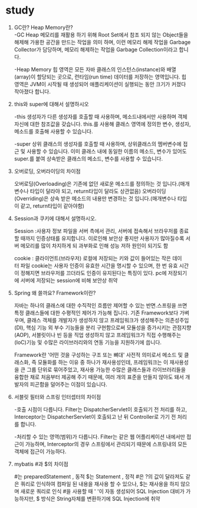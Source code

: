 # study
<ol>
  <li>GC란? Heap Memory란?</li>
-GC
  Heap 메모리를 재활용 하기 위해 Root Set에서 참조 되지 않는 Object들을 해제해 가용한 공간을 만드는 작업을 의미 하며, 
  이런 메모리 해제 작업을 Garbage Collector가 담당하며,
   메모리 해제하는 작업을 Garbage Collection이라고 합니다.

-Heap Memory
  힙 영역은 모든 자바 클래스의 인스턴스(instance)와 배열(array)이 할당되는 곳으로, 
  런타임(run time) 데이터를 저장하는 영역입니다.
  힙 영역은 JVM이 시작될 때 생성되어 애플리케이션이 실행되는 동안 크기가 커졌다 작아졌다 합니다. 

<li>this와 super에 대해서 설명하시오</li>

-this
  생성자가 다른 생성자를 호출할 때 사용하며, 메소드내에서만 사용하며 객체 자신에 대한 참조값을 갖습니다.
  this.를 사용해 클래스 영역에 정의한 변수, 생성자, 메소드를 호출해 사용할 수 있습니다.

-super
  상위 클래스의 생성자를 호출할 때 사용하며, 상위클래스의 멤버변수에 접근 및 사용할 수 있습니다.
  이미 클래스 내에 동일한 이름의 메소드, 변수가 있어도 super.를 붙여 상속받은 클래스의 메소드, 변수를 사용할 수 있습니다.


<li>오버로딩, 오버라이딩의 차이점</li>

오버로딩(Overloading)은 기존에 없던 새로운 메소드를 정의하는 것 입니다.(매개변수나 타입이 달라야 되고, return타입이 달라도 상관없음)
오버라이딩(Overriding)은 상속 받은 메소드의 내용만 변경하는 것 입니다.(매개변수나 타입이 같고, return타입이 같아야함)

<li>Session과 쿠키에 대해서 설명하시오.</li>

Session :사용자 정보 파일을 서버 측에서 관리, 서버에 접속해서 브라우저를 종료할 때까지 인증상태를 유지합니다.
이로인해 보안상 좋지만 사용자가 많아질수록 서버 메모리를 많이 차지하게 되 과부화로 인해 성능 저하 원인이 되기도 함

cookie : 클라이언트(브라우저) 로컬에 저장되는 키와 값이 들어있는 작은 데이터 파일
cookie는 사용자 인증이 유효한 시간을 명시할 수 있으며, 한 번 유효 시간이 정해지면 브라우저를 끄더라도 인증이 유지된다는 특징이 있다.
pc에 저장되기에 서버에 저장되는 session에 비해 보안상 취약 

<li>Spring 왜 쓸까요? Framework이란?

자바는 하나의 클래스에 대한 수직적인 흐름만 제어할 수 있는 반면.스프링을 쓰면 특정 클래스들에 대한 수평적인 제어가 가능해 집니다.
기존 Framework보다 가벼우며, 클래스 객체를 개발자가 생성하지 않고 프레임워크가 생성해주는 의존성주입(DI),
핵심 기능 외 부수 기능들을 분리 구현함으로써 모듈성을 증가시키는 관점지향(AOP),
서블릿이나 빈 등을 직업 생성하지 않고 프레임워크가 직접 수행해주는(IoC)기능 및 수많은 라이브러리와의 연동 기능을 지원하기에 씁니다. 

Framework란 '어떤 것을 구성하는 구조 또는 뼈대' 사전적 의미로서
메소드 및 클래스화, 즉 모듈화를 하는 이유 중 하나가 재사용성인데, 프레임워크는 이 재사용성을 큰 그룹 단위로 묶어주었고,
재사용 가능한 수많은 클래스들과 라이브러리들을 융합한 채로 처음부터 제공해 주기 때문에,
여러 개의 표준을 만들지 않아도 돼서 개발자의 피곤함을 덜어주는 이점이 있습니다.

<li>서블릿 필터와 스프링 인터셉터의 차이점</li>

 -호출 시점이 다릅니다. 
   Filter는 DispatcherServlet이 호출되기 전  처리를 하고,
   Interceptor는   DispatcherServlet이 호출되고 난 뒤 Controller로 가기 전 처리를 합니다. 

 -처리할 수 있는 영역(범위)가 다릅니다.
   Filter는 같은 웹 어플리케이션 내에서만 접근이 가능하며, 
   Interceptor의 경우 스프링에서 관리되기 때문에 스프링내의 모든 객체에 접근이 가능하다.

<li>mybatis #과 $의 차이점</li>

#는 preparedStatement , 동적 $는 Statement , 정적
#은 ?의 값이 달라져도 같은 쿼리로 인식하여 컴파일 된 내용을 재사용 할 수 있으나, $는 재사용을 하지 않으며 새로운 쿼리로 인식
#을 사용할 때 ' '이 자동 생성되어 SQL Injection 대비가 가능하지만, $ 방식은 String자체를 변환하기에 SQL Injection에 취약

</ol>
